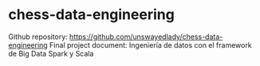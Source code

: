 # chess-data-engineering

Github repository: https://github.com/unswayedlady/chess-data-engineering
Final project document: Ingeniería de datos con el framework de Big Data Spark y Scala

